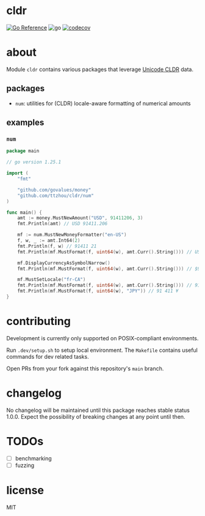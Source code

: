 # cldr

<!-- badges -->
[![Go Reference](https://pkg.go.dev/badge/github.com/ttzhou/cldr.svg)](https://pkg.go.dev/github.com/ttzhou/cldr)
![go](https://img.shields.io/github/go-mod/go-version/ttzhou/cldr)
[![codecov](https://codecov.io/gh/ttzhou/cldr/graph/badge.svg?token=SUU0ERUAST)](https://codecov.io/gh/ttzhou/cldr)

# about

Module `cldr` contains various packages that leverage [Unicode CLDR](https://cldr.unicode.org/) data.

## packages

- `num`: utilities for (CLDR) locale-aware formatting of numerical amounts

## examples

### `num`

```go
package main

// go version 1.25.1

import (
	"fmt"

	"github.com/govalues/money"
	"github.com/ttzhou/cldr/num"
)

func main() {
	amt := money.MustNewAmount("USD", 91411206, 3)
    fmt.Println(amt) // USD 91411.206

	mf := num.MustNewMoneyFormatter("en-US")
	f, w, _ := amt.Int64(2)
    fmt.Println(f, w) // 91411 21
	fmt.Println(mf.MustFormat(f, uint64(w), amt.Curr().String())) // USD 91,411.21

	mf.DisplayCurrencyAsSymbolNarrow()
	fmt.Println(mf.MustFormat(f, uint64(w), amt.Curr().String())) // $91,411.21

    mf.MustSetLocale("fr-CA")
	fmt.Println(mf.MustFormat(f, uint64(w), amt.Curr().String())) // 91 411,21 $
	fmt.Println(mf.MustFormat(f, uint64(w), "JPY")) // 91 411 ¥
}
```

# contributing

Development is currently only supported on POSIX-compliant environments.

Run `.dev/setup.sh` to setup local environment. The `Makefile` contains useful commands for dev related tasks.

Open PRs from your fork against this repository's `main` branch.

# changelog

No changelog will be maintained until this package reaches stable status 1.0.0. Expect the possibility of breaking changes at any point until then.

# TODOs

- [ ] benchmarking
- [ ] fuzzing

# license

MIT
